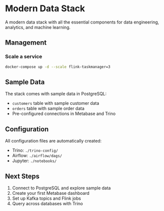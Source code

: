 # Modern Data Stack

A modern data stack with all the essential components for data engineering, analytics, and machine learning.

## Management

### Scale a service
```bash
docker-compose up -d --scale flink-taskmanager=3
```

## Sample Data

The stack comes with sample data in PostgreSQL:
- `customers` table with sample customer data
- `orders` table with sample order data
- Pre-configured connections in Metabase and Trino

## Configuration

All configuration files are automatically created:
- Trino: `./trino-config/`
- Airflow: `./airflow/dags/`
- Jupyter: `./notebooks/`

## Next Steps

1. Connect to PostgreSQL and explore sample data
2. Create your first Metabase dashboard
3. Set up Kafka topics and Flink jobs
4. Query across databases with Trino

